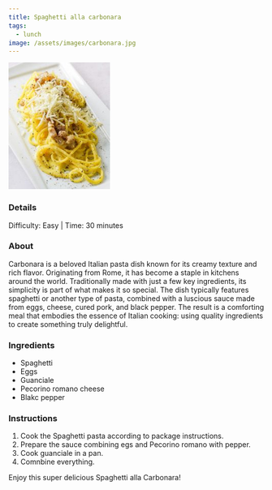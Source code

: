 ```yaml
---
title: Spaghetti alla carbonara
tags: 
  - lunch
image: /assets/images/carbonara.jpg
---
```


![Spaghetti alla Carbonara](/assets/images/carbonara.jpg)
### Details

Difficulty: Easy | Time: 30 minutes

### About

Carbonara is a beloved Italian pasta dish known for its creamy texture and rich flavor. Originating from Rome, it has become a staple in kitchens around the world. Traditionally made with just a few key ingredients, its simplicity is part of what makes it so special. The dish typically features spaghetti or another type of pasta, combined with a luscious sauce made from eggs, cheese, cured pork, and black pepper. The result is a comforting meal that embodies the essence of Italian cooking: using quality ingredients to create something truly delightful.

### Ingredients

*   Spaghetti 
*   Eggs
*   Guanciale
*   Pecorino romano cheese
*   Blakc pepper

### Instructions

1.  Cook the Spaghetti pasta according to package instructions.
2.  Prepare the sauce combining egs and Pecorino romano with pepper.
3.  Cook guanciale in a pan.
4.  Comnbine everything.

Enjoy this super delicious Spaghetti alla Carbonara!